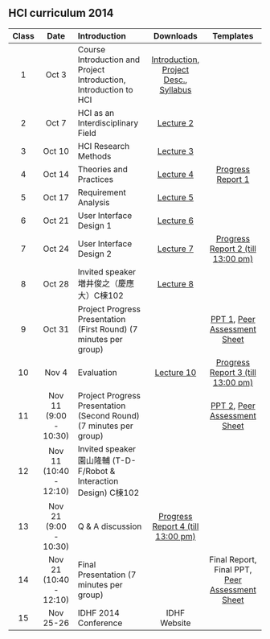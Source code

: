 ﻿
## HCI curriculum 2014

Class | Date | Introduction             | Downloads         | Templates                 
 :---:|:---: |:-------------------------|:-----------------:|:---:
 1    |Oct 3 | Course Introduction and Project Introduction, Introduction to HCI |  [Introduction](https://drive.google.com/file/d/1cs8IcKBIkajLeXiLlzTkZDaAzuEIFd08/view?usp=sharing), [Project Desc.](https://drive.google.com/file/d/1xseynNCSnQ6cVmPXKocs0N3qrYdE4Twf/view?usp=sharing), [Syllabus](https://drive.google.com/file/d/1Df1AEP3x-VZ0sCo0LZ2fL0n6Dio_Gddc/view?usp=sharing) 
 2    |Oct 7 | HCI as an Interdisciplinary Field |  [Lecture 2](https://drive.google.com/file/d/1bIppFHvIujL3oPC5zIFw_Bfr94ipyj1h/view?usp=sharing)
 3    |Oct 10| HCI Research Methods |  [Lecture 3](https://drive.google.com/file/d/189PuQPvbwuAzJPEDRiEjM1CMcor9d0Ab/view?usp=sharing)
 4    |Oct 14| Theories and Practices |  [Lecture 4](https://drive.google.com/file/d/1LxciqJFvqVzhoc17wAf0-A20qKgqUnPB/view?usp=sharing) |  [Progress Report 1](https://drive.google.com/file/d/1bpK8Of7TAnzATTWPrKgtuLbB59WCgGnW/view?usp=sharing)
 5    |Oct 17| Requirement Analysis |  [Lecture 5](https://drive.google.com/file/d/1DOZ-k1kXs0q_G3Xv0Y8pqnq4jyiC52LZ/view?usp=sharing)
 6    |Oct 21| User Interface Design 1 |  [Lecture 6](https://drive.google.com/file/d/129o9_jfqfEVkervZfsPtHeFARWTSy5b4/view?usp=sharing)
 7    |Oct 24| User Interface Design 2 |  [Lecture 7]() |  [Progress Report 2 (till 13:00 pm)](https://drive.google.com/file/d/1dRBo0lVGhgblbIzWVu-kbspAtyrKnySq/view?usp=sharing)
 8    |Oct 28| Invited speaker 増井俊之（慶應大）C棟102 |  [Lecture 8](https://drive.google.com/file/d/1ILcq45gu15GrBDd7gYrpyBYxWt1Mpbk0/view?usp=sharing)
 9    |Oct 31| Project Progress Presentation (First Round) (7 minutes per group) | |  [PPT 1](https://drive.google.com/file/d/1Qcm7wI3pweiJGd0tpF4_TDnb1Tdy1Ph0/view?usp=sharing),  [Peer Assessment Sheet](https://drive.google.com/file/d/1RKHUPJUbKXhLYCN8PjF7mZNFl-eUWMfd/view?usp=sharing)
 10   |Nov 4 | Evaluation |  [Lecture 10](https://drive.google.com/file/d/1NgRdqtkViNugCnlXmgKiMOu3tVZsNPRV/view?usp=sharing) |  [Progress Report 3 (till 13:00 pm)](https://drive.google.com/file/d/1czGq6qygk_2PAs4kMvNM_sJeKzC8X3vr/view?usp=sharing)
 11   |Nov 11 (9:00 - 10:30) | Project Progress Presentation (Second Round) (7 minutes per group) ||  [PPT 2](https://drive.google.com/file/d/18O8xs2Qn7G6vwE8HwccYz-5CDmwM5Ob-/view?usp=sharing),  [Peer Assessment Sheet](https://drive.google.com/file/d/1x5q6r2hISJlxDiNtl6USHX7hn-Qkc8yZ/view?usp=sharing)
 12   |Nov 11 (10:40 - 12:10)| Invited speaker  園山隆輔 (T-D-F/Robot & Interaction Design) C棟102   |  
 13   |Nov 21 (9:00 - 10:30) | Q & A discussion |  [Progress Report 4 (till 13:00 pm)](https://drive.google.com/file/d/1-89n4rILauc_RNvj2ljzHRrQXbkV7VGi/view?usp=sharing)
 14   |Nov 21 (10:40 - 12:10)| Final Presentation (7 minutes per group) |  |Final Report, Final PPT, [Peer Assessment Sheet](https://drive.google.com/file/d/1eBOrQKLw4SN29biHhA_N8iv1ZPYJzFZJ/view?usp=sharing)
 15   |Nov 25-26| 	IDHF 2014 Conference |  IDHF Website
       